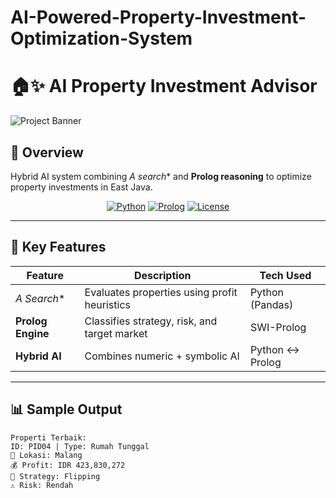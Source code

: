 # AI-Powered-Property-Investment-Optimization-System

# 🏠✨ AI Property Investment Advisor

![Project Banner](https://via.placeholder.com/1200x400/4F46E5/FFFFFF?text=AI+Property+Investment+Advisor) 

## 📌 Overview
Hybrid AI system combining **A* search** and **Prolog reasoning** to optimize property investments in East Java.

<div align="center">

[![Python](https://img.shields.io/badge/Python-3.8+-blue?logo=python)](https://python.org)
[![Prolog](https://img.shields.io/badge/Prolog-SWI--Prolog-orange?logo=swi-prolog)](https://www.swi-prolog.org)
[![License](https://img.shields.io/badge/License-MIT-green)](LICENSE)

</div>

---

## 🎯 Key Features
| Feature | Description | Tech Used |
|---------|-------------|-----------|
| **A* Search** | Evaluates properties using profit heuristics | Python (Pandas) |
| **Prolog Engine** | Classifies strategy, risk, and target market | SWI-Prolog |
| **Hybrid AI** | Combines numeric + symbolic AI | Python ↔ Prolog |

---

## 📊 Sample Output
```plaintext
Properti Terbaik:
ID: PID04 | Type: Rumah Tunggal 
📍 Lokasi: Malang
💰 Profit: IDR 423,830,272
🎯 Strategy: Flipping
⚠️ Risk: Rendah

